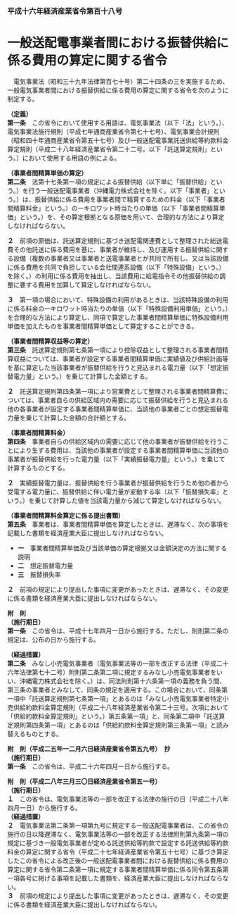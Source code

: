 ### 平成十六年経済産業省令第百十八号  
# 一般送配電事業者間における振替供給に係る費用の算定に関する省令  
　電気事業法（昭和三十九年法律第百七十号）第二十四条の三を実施するため、一般電気事業者間における振替供給に係る費用の算定に関する省令を次のように制定する。  
  
**（定義）**  
**第一条**　この省令において使用する用語は、電気事業法（以下「法」という。）、電気事業法施行規則（平成七年通商産業省令第七十七号）、電気事業会計規則（昭和四十年通商産業省令第五十七号）及び一般送配電事業託送供給等約款料金算定規則（平成二十八年経済産業省令第二十二号。以下「託送算定規則」という。）において使用する用語の例による。  
  
**（事業者間精算単価の算定）**  
**第二条**　法第十七条第一項の規定による振替供給（以下単に「振替供給」という。）を行う一般送配電事業者（沖縄電力株式会社を除く。以下「事業者」という。）は、振替供給に係る費用を事業者間で精算するための料金（以下「事業者間精算料金」という。）の一キロワット時当たりの単価（以下「事業者間精算単価」という。）を、その算定根拠となる原価を用いて、合理的な方法により算定しなければならない。  
  
**２**　前項の原価は、託送算定規則に基づき送配電関連費として整理された総送電費その他託送に係る費用を基に、事業者が維持し、及び運用する振替供給に関する設備（複数の事業者又は事業者と送電事業者とが共同で所有し、又は当該設備に係る費用を共同で負担している会社間連系設備（以下「特殊設備」という。）を除く。）の利用に係る費用を抽出し、当該費用に給電指令その他振替供給の調整に要する費用を加算して算定しなければならない。  
  
**３**　第一項の場合において、特殊設備の利用があるときは、当該特殊設備の利用に係る料金の一キロワット時当たりの単価（以下「特殊設備利用単価」という。）を合理的な方法により算定し、同項で算定した事業者間精算単価に特殊設備利用単価を加えたものを事業者間精算単価として算定することができる。  
  
**（事業者間精算収益等の算定）**  
**第三条**　託送算定規則第七条第一項により控除収益として整理される事業者間精算収益については、事業者が設定する事業者間精算単価に実績値及び供給計画等を基に算定した当該事業者が振替供給を行うと見込まれる電力量（以下「想定振替電力量」という。）を乗じて計算した金額とする。  
  
**２**　託送算定規則第四条第一項により営業費として整理される事業者間精算費については、事業者自らの供給区域内の需要に応じて振替供給を行うと見込まれる他の各事業者が設定する事業者間精算単価に、当該他の事業者ごとの想定振替電力量を乗じて計算した金額の合計額とする。  
  
**（事業者間精算料金）**  
**第四条**　事業者自らの供給区域内の需要に応じて他の事業者が振替供給を行うことにより生ずる費用は、当該他の事業者が設定する事業者間精算単価に当該他の事業者が振替供給を行った電力量（以下「実績振替電力量」という。）を乗じて計算するものとする。  
  
**２**　実績振替電力量は、振替供給を行う事業者が振替供給を行うため他の者から受電する電力量に、振替供給に伴い電力量が変動する率（以下「振替損失率」という。）を乗じて計算した値を当該電力量から減じて算定しなければならない。  
  
**（事業者間精算料金算定に係る提出書類）**  
**第五条**　事業者は、事業者間精算単価を算定したときは、遅滞なく、次の事項を記載した書類を経済産業大臣に提出しなければならない。  
* **一**　事業者間精算単価及び当該単価の算定根拠又は金額決定の方法に関する説明  
* **二**　想定振替電力量  
* **三**　振替損失率  
  
**２**　前項の規定により提出した事項に変更があったときは、遅滞なく、その変更に係る書類を経済産業大臣に提出しなければならない。  
  
**附　則**  
**（施行期日）**  
**第一条**　この省令は、平成十七年四月一日から施行する。ただし、附則第二条の規定は、公布の日から施行する。  
  
**（経過措置）**  
**第二条**　みなし小売電気事業者（電気事業法等の一部を改正する法律（平成二十六年法律第七十二号）附則第二条第二項に規定するみなし小売電気事業者をいい、沖縄電力株式会社を除く。）は、同法附則第十六条第一項の義務を負う間、第三条の事業者とみなして、同条の規定を適用する。この場合において、同条第一項中「託送算定規則第七条第一項」とあるのは「みなし小売電気事業者特定小売供給約款料金算定規則（平成二十八年経済産業省令第二十三号。次項において「供給約款料金算定規則」という。）第五条第一項」と、同条第二項中「託送算定規則第四条第一項」とあるのは「供給約款料金算定規則第三条第一項」と読み替えるものとする。  
  
**附　則（平成二五年一二月六日経済産業省令第五九号）　抄**  
**（施行期日）**  
**第一条**　この省令は、平成二十六年四月一日から施行する。  
  
**附　則（平成二八年三月三〇日経済産業省令第五一号）**  
**（施行期日）**  
**１**　この省令は、電気事業法等の一部を改正する法律の施行の日（平成二十八年四月一日）から施行する。  
**（経過措置）**  
**２**　電気事業法第二条第一項第九号に規定する一般送配電事業者は、この省令の施行の日以降遅滞なく、電気事業法等の一部を改正する法律附則第九条第一項の規定に基づき一般電気事業者が定める託送供給等約款で設定する託送供給等約款料金の算定に関する省令（平成二十七年経済産業省令第五十七号）に基づき算定したこの省令による改正後の一般送配電事業者間における振替供給に係る費用の算定に関する省令第二条第一項に規定する事業者間精算単価に係る同令第五条第一項各号に掲げる事項を記載した書類を、経済産業大臣に提出しなければならない。  
**３**　前項の規定により提出した事項に変更があったときは、遅滞なく、その変更に係る書類を経済産業大臣に提出しなければならない。  
  
